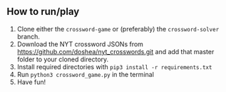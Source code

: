 ## How to run/play
1. Clone either the ```crossword-game``` or (preferably) the ```crossword-solver``` branch.
2. Download the NYT crossword JSONs from https://github.com/doshea/nyt_crosswords.git and add that master folder to your cloned directory.
3. Install required directories with ```pip3 install -r requirements.txt```
4. Run ```python3 crossword_game.py``` in the terminal
5. Have fun!
